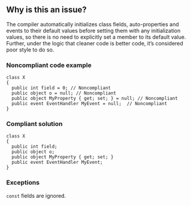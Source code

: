 ## Why is this an issue?

The compiler automatically initializes class fields, auto-properties and events to their default values before setting them with any initialization
values, so there is no need to explicitly set a member to its default value. Further, under the logic that cleaner code is better code, it’s
considered poor style to do so.

### Noncompliant code example

    class X
    {
      public int field = 0; // Noncompliant
      public object o = null; // Noncompliant
      public object MyProperty { get; set; } = null; // Noncompliant
      public event EventHandler MyEvent = null;  // Noncompliant
    }

### Compliant solution

    class X
    {
      public int field;
      public object o;
      public object MyProperty { get; set; }
      public event EventHandler MyEvent;
    }

### Exceptions

`const` fields are ignored.